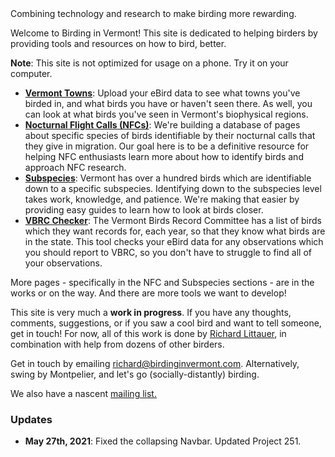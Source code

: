 <div class="tagline">
Combining technology and research to make birding more rewarding.
</div>

Welcome to Birding in Vermont! This site is dedicated to helping birders by providing tools and resources on how to bird, better.

**Note**: This site is not optimized for usage on a phone. Try it on your computer.

- [**Vermont Towns**](/towns): Upload your eBird data to see what towns you've birded in, and what birds you have or haven't seen there. As well, you can look at what birds you've seen in Vermont's biophysical regions.
- [**Nocturnal Flight Calls (NFCs)**](/nfc): We're building a database of pages about specific species of birds identifiable by their nocturnal calls that they give in migration. Our goal here is to be a definitive resource for helping NFC enthusiasts learn more about how to identify birds and approach NFC research.
- [**Subspecies**](/subspecies): Vermont has over a hundred birds which are identifiable down to a specific subspecies. Identifying down to the subspecies level takes work, knowledge, and patience. We're making that easier by providing easy guides to learn how to look at birds closer.
- [**VBRC Checker**](/vbrc-checker): The Vermont Birds Record Committee has a list of birds which they want records for, each year, so that they know what birds are in the state. This tool checks your eBird data for any observations which you should report to VBRC, so you don't have to struggle to find all of your observations.

More pages - specifically in the NFC and Subspecies sections - are in the works or on the way. And there are more tools we want to develop!

This site is very much a **work in progress**. If you have any thoughts, comments, suggestions, or if you saw a cool bird and want to tell someone, get in touch! For now, all of this work is done by [Richard Littauer](https://ebird.org/profile/Mjg0MTUx/US-VT), in combination with help from dozens of other birders.

Get in touch by emailing [richard@birdinginvermont.com](mailto:richard@birdinginvermont.com). Alternatively, swing by Montpelier, and let's go (socially-distantly) birding.

We also have a nascent <a href="https://birding.substack.com/p/coming-soon?r=clpzw&utm_campaign=post&utm_medium=web&utm_source=copy">mailing list.</a>

### Updates

- **May 27th, 2021**: Fixed the collapsing Navbar. Updated Project 251.
